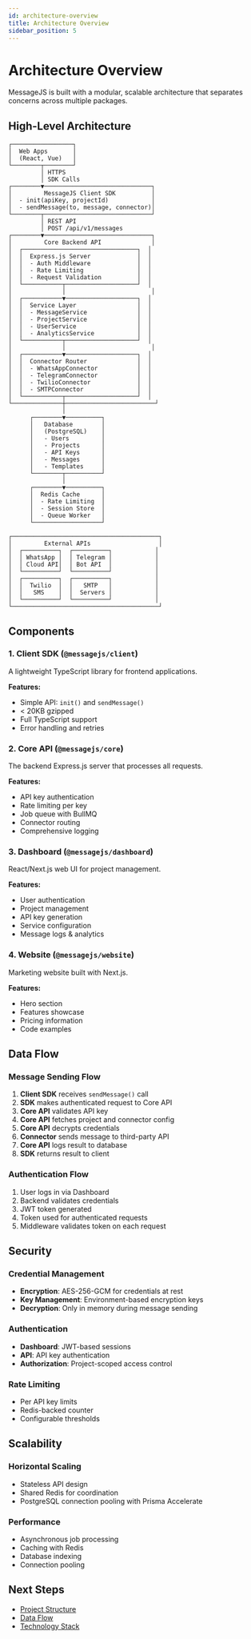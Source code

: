 ```yaml
---
id: architecture-overview
title: Architecture Overview
sidebar_position: 5
---
```


# Architecture Overview

MessageJS is built with a modular, scalable architecture that separates concerns across multiple packages.

## High-Level Architecture

```
┌─────────────────┐
│  Web Apps       │
│  (React, Vue)   │
└────────┬────────┘
         │ HTTPS
         │ SDK Calls
┌────────▼──────────────────────────────┐
│         MessageJS Client SDK          │
│  - init(apiKey, projectId)            │
│  - sendMessage(to, message, connector)│
└────────┬──────────────────────────────┘
         │ REST API
         │ POST /api/v1/messages
┌────────▼──────────────────────────────┐
│         Core Backend API              │
│  ┌────────────────────────────────┐  │
│  │  Express.js Server             │  │
│  │  - Auth Middleware             │  │
│  │  - Rate Limiting               │  │
│  │  - Request Validation          │  │
│  └───────────┬────────────────────┘  │
│              │                        │
│  ┌───────────▼────────────────────┐  │
│  │  Service Layer                 │  │
│  │  - MessageService              │  │
│  │  - ProjectService              │  │
│  │  - UserService                 │  │
│  │  - AnalyticsService            │  │
│  └───────────┬────────────────────┘  │
│              │                        │
│  ┌───────────▼────────────────────┐  │
│  │  Connector Router              │  │
│  │  - WhatsAppConnector           │  │
│  │  - TelegramConnector           │  │
│  │  - TwilioConnector             │  │
│  │  - SMTPConnector               │  │
│  └───────────┬────────────────────┘  │
└──────────────┼─────────────────────────┘
               │
      ┌────────▼──────────┐
      │   Database        │
      │   (PostgreSQL)    │
      │   - Users         │
      │   - Projects      │
      │   - API Keys      │
      │   - Messages      │
      │   - Templates     │
      └────────┬──────────┘
               │
      ┌────────▼──────────┐
      │  Redis Cache      │
      │  - Rate Limiting  │
      │  - Session Store  │
      │  - Queue Worker   │
      └───────────────────┘

┌─────────────────────────────────────────┐
│         External APIs                   │
│  ┌──────────┐  ┌──────────┐            │
│  │ WhatsApp │  │ Telegram │            │
│  │ Cloud API│  │ Bot API  │            │
│  └──────────┘  └──────────┘            │
│  ┌──────────┐  ┌──────────┐            │
│  │  Twilio  │  │   SMTP   │            │
│  │   SMS    │  │  Servers │            │
│  └──────────┘  └──────────┘            │
└─────────────────────────────────────────┘
```

## Components

### 1. Client SDK (`@messagejs/client`)

A lightweight TypeScript library for frontend applications.

**Features:**
- Simple API: `init()` and `sendMessage()`
- < 20KB gzipped
- Full TypeScript support
- Error handling and retries

### 2. Core API (`@messagejs/core`)

The backend Express.js server that processes all requests.

**Features:**
- API key authentication
- Rate limiting per key
- Job queue with BullMQ
- Connector routing
- Comprehensive logging

### 3. Dashboard (`@messagejs/dashboard`)

React/Next.js web UI for project management.

**Features:**
- User authentication
- Project management
- API key generation
- Service configuration
- Message logs & analytics

### 4. Website (`@messagejs/website`)

Marketing website built with Next.js.

**Features:**
- Hero section
- Features showcase
- Pricing information
- Code examples

## Data Flow

### Message Sending Flow

1. **Client SDK** receives `sendMessage()` call
2. **SDK** makes authenticated request to Core API
3. **Core API** validates API key
4. **Core API** fetches project and connector config
5. **Core API** decrypts credentials
6. **Connector** sends message to third-party API
7. **Core API** logs result to database
8. **SDK** returns result to client

### Authentication Flow

1. User logs in via Dashboard
2. Backend validates credentials
3. JWT token generated
4. Token used for authenticated requests
5. Middleware validates token on each request

## Security

### Credential Management

- **Encryption**: AES-256-GCM for credentials at rest
- **Key Management**: Environment-based encryption keys
- **Decryption**: Only in memory during message sending

### Authentication

- **Dashboard**: JWT-based sessions
- **API**: API key authentication
- **Authorization**: Project-scoped access control

### Rate Limiting

- Per API key limits
- Redis-backed counter
- Configurable thresholds

## Scalability

### Horizontal Scaling

- Stateless API design
- Shared Redis for coordination
- PostgreSQL connection pooling with Prisma Accelerate

### Performance

- Asynchronous job processing
- Caching with Redis
- Database indexing
- Connection pooling

## Next Steps

- [Project Structure](./project-structure)
- [Data Flow](./data-flow)
- [Technology Stack](./technology-stack)

